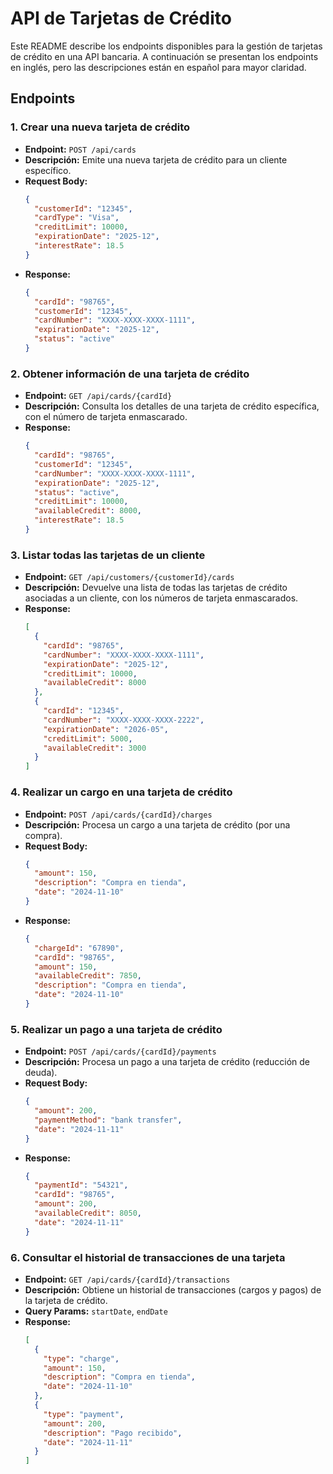 # API de Tarjetas de Crédito

Este README describe los endpoints disponibles para la gestión de tarjetas de crédito en una API bancaria. A continuación se presentan los endpoints en inglés, pero las descripciones están en español para mayor claridad.

## Endpoints

### 1. **Crear una nueva tarjeta de crédito**
   - **Endpoint:** `POST /api/cards`
   - **Descripción:** Emite una nueva tarjeta de crédito para un cliente específico.
   - **Request Body:**
     ```json
     {
       "customerId": "12345",
       "cardType": "Visa",
       "creditLimit": 10000,
       "expirationDate": "2025-12",
       "interestRate": 18.5
     }
     ```
   - **Response:**
     ```json
     {
       "cardId": "98765",
       "customerId": "12345",
       "cardNumber": "XXXX-XXXX-XXXX-1111",
       "expirationDate": "2025-12",
       "status": "active"
     }
     ```

### 2. **Obtener información de una tarjeta de crédito**
   - **Endpoint:** `GET /api/cards/{cardId}`
   - **Descripción:** Consulta los detalles de una tarjeta de crédito específica, con el número de tarjeta enmascarado.
   - **Response:**
     ```json
     {
       "cardId": "98765",
       "customerId": "12345",
       "cardNumber": "XXXX-XXXX-XXXX-1111",
       "expirationDate": "2025-12",
       "status": "active",
       "creditLimit": 10000,
       "availableCredit": 8000,
       "interestRate": 18.5
     }
     ```

### 3. **Listar todas las tarjetas de un cliente**
   - **Endpoint:** `GET /api/customers/{customerId}/cards`
   - **Descripción:** Devuelve una lista de todas las tarjetas de crédito asociadas a un cliente, con los números de tarjeta enmascarados.
   - **Response:**
     ```json
     [
       {
         "cardId": "98765",
         "cardNumber": "XXXX-XXXX-XXXX-1111",
         "expirationDate": "2025-12",
         "creditLimit": 10000,
         "availableCredit": 8000
       },
       {
         "cardId": "12345",
         "cardNumber": "XXXX-XXXX-XXXX-2222",
         "expirationDate": "2026-05",
         "creditLimit": 5000,
         "availableCredit": 3000
       }
     ]
     ```

### 4. **Realizar un cargo en una tarjeta de crédito**
   - **Endpoint:** `POST /api/cards/{cardId}/charges`
   - **Descripción:** Procesa un cargo a una tarjeta de crédito (por una compra).
   - **Request Body:**
     ```json
     {
       "amount": 150,
       "description": "Compra en tienda",
       "date": "2024-11-10"
     }
     ```
   - **Response:**
     ```json
     {
       "chargeId": "67890",
       "cardId": "98765",
       "amount": 150,
       "availableCredit": 7850,
       "description": "Compra en tienda",
       "date": "2024-11-10"
     }
     ```

### 5. **Realizar un pago a una tarjeta de crédito**
   - **Endpoint:** `POST /api/cards/{cardId}/payments`
   - **Descripción:** Procesa un pago a una tarjeta de crédito (reducción de deuda).
   - **Request Body:**
     ```json
     {
       "amount": 200,
       "paymentMethod": "bank transfer",
       "date": "2024-11-11"
     }
     ```
   - **Response:**
     ```json
     {
       "paymentId": "54321",
       "cardId": "98765",
       "amount": 200,
       "availableCredit": 8050,
       "date": "2024-11-11"
     }
     ```

### 6. **Consultar el historial de transacciones de una tarjeta**
   - **Endpoint:** `GET /api/cards/{cardId}/transactions`
   - **Descripción:** Obtiene un historial de transacciones (cargos y pagos) de la tarjeta de crédito.
   - **Query Params:** `startDate`, `endDate`
   - **Response:**
     ```json
     [
       {
         "type": "charge",
         "amount": 150,
         "description": "Compra en tienda",
         "date": "2024-11-10"
       },
       {
         "type": "payment",
         "amount": 200,
         "description": "Pago recibido",
         "date": "2024-11-11"
       }
     ]
     ```
